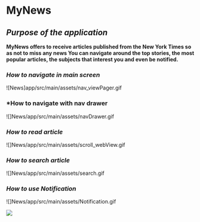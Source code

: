 ﻿**MyNews**
=

*Purpose of the application*
-

**MyNews offers to receive articles published from the New York Times so as not to miss any news
You can navigate around the top stories, the most popular articles, the subjects that interest you and even be notified.**

### *How to navigate in main screen*

![News]app/src/main/assets/nav_viewPager.gif

### *How to navigate with nav drawer

![]News/app/src/main/assets/navDrawer.gif

### *How to read article*

![]News/app/src/main/assets/scroll_webView.gif

### *How to search article*

![]News/app/src/main/assets/search.gif

### *How to use Notification*

![]News/app/src/main/assets/Notification.gif

![](http://i.imgur.com/OUkLi.gif)





